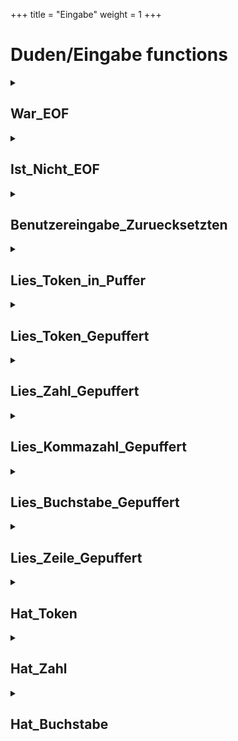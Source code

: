 +++
title = "Eingabe"
weight = 1
+++
# Duden/Eingabe functions
<details>
<summary><h2>War_EOF</h2></summary>
<ul>
<pre>
Gibt wahr zurück wenn ein EOF Zeichen gelesen wurde.
</pre>
</li>
	<li>Return type: <code>Boolean</code></li>
</ul>

<h3>Aliases</h3>
<ol>
	<li><code>&#34;die Benutzereingabe zu Ende gewesen ist&#34;</code></li>
</ol>

<h3>Implementation</h3>
<pre class="language-ddp" tabindex="0">
<code class="language-ddp">
Gib war_eof zurück.

</code>
</pre>
</details>

<details>
<summary><h2>Ist_Nicht_EOF</h2></summary>
<ul>
<pre>
Gibt wahr zurück wenn noch kein EOF Zeichen gelesen wurde.
</pre>
</li>
	<li>Return type: <code>Boolean</code></li>
</ul>

<h3>Aliases</h3>
<ol>
	<li><code>&#34;die Benutzereingabe nicht vorbei ist&#34;</code></li>
</ol>

<h3>Implementation</h3>
<pre class="language-ddp" tabindex="0">
<code class="language-ddp">
Gib nicht war_eof zurück.

</code>
</pre>
</details>

<details>
<summary><h2>Benutzereingabe_Zuruecksetzten</h2></summary>
<ul>
<pre>
Setzt die interne war_eof variable auf falsch.
</pre>
</li>
	<li>Return type: <code>nichts</code></li>
</ul>

<h3>Aliases</h3>
<ol>
	<li><code>&#34;setzte die Benutzereingabe zurück&#34;</code></li>
	<li><code>&#34;Setzte die Benutzereingabe zurück&#34;</code></li>
</ol>

<h3>Implementation</h3>
<pre class="language-ddp" tabindex="0">
<code class="language-ddp">
war_eof ist falsch.

</code>
</pre>
</details>

<details>
<summary><h2>Lies_Token_in_Puffer</h2></summary>
<ul>
<pre>
Liest eine einzelne Eingabe in Eingabe_Puffer.

Dabei werden vorrangehende Leerzeichen ignoriert
und ein einzelnes darrauffolgendes Leerzeichen in
Gepufferter_Buchstabe gespeichert
</pre>
</li>
	<li>Return type: <code>Text</code></li>
</ul>

<h3>Aliases</h3>
<ol>
	<li><code>&#34;die nächste Eingabe&#34;</code></li>
	<li><code>&#34;die naechste Eingabe&#34;</code></li>
</ol>

<h3>Implementation</h3>
<pre class="language-ddp" tabindex="0">
<code class="language-ddp">
[vorangehende Leerstellen überspringen]
Speichere das nächste Zeichen aus der Standardeingabe in Gepufferter_Buchstabe.
Solange Gepufferter_Buchstabe ein Leerzeichen ist oder Gepufferter_Buchstabe ein Kontrollzeichen ist, mache:
	Wenn die Benutzereingabe zu Ende gewesen ist, gib "" zurück.
	Speichere das nächste Zeichen aus der Standardeingabe in Gepufferter_Buchstabe.

[Text bis Leerstelle Lesen]
Der Text token ist "".
Solange nicht (Gepufferter_Buchstabe ein Leerzeichen ist oder Gepufferter_Buchstabe ein Kontrollzeichen ist), mache:
	Speichere token verkettet mit Gepufferter_Buchstabe in token.
	Speichere das nächste Zeichen aus der Standardeingabe in Gepufferter_Buchstabe.

Gib token zurück.

</code>
</pre>
</details>

<details>
<summary><h2>Lies_Token_Gepuffert</h2></summary>
<ul>
<pre>
Wenn Eingabe_Puffer eine Eingabe enthält
wird diese zurückgegeben und Eingabe_Puffer geleert.
Ansonsten wird die nächste Eingabe direkt zurückgegeben.
</pre>
</li>
	<li>Return type: <code>Text</code></li>
</ul>

<h3>Aliases</h3>
<ol>
	<li><code>&#34;der nächste Text&#34;</code></li>
	<li><code>&#34;den nächsten Text&#34;</code></li>
	<li><code>&#34;der naechste Text&#34;</code></li>
	<li><code>&#34;den naechsten Text&#34;</code></li>
</ol>

<h3>Implementation</h3>
<pre class="language-ddp" tabindex="0">
<code class="language-ddp">
Wenn die Länge von Eingabe_Puffer größer als 0 ist, dann:
	Der Text Rückgabe ist Eingabe_Puffer.
	Eingabe_Puffer ist "".
	Gib Rückgabe zurück.

Wenn die Benutzereingabe nicht vorbei ist, gib die nächste Eingabe zurück.
Gib "" zurück.

</code>
</pre>
</details>

<details>
<summary><h2>Lies_Zahl_Gepuffert</h2></summary>
<ul>
<pre>
Lies_Token_Gepuffert als Zahl.

Vorher sollte Hat_Zahl überprüft werden.
</pre>
</li>
	<li>Return type: <code>Zahl</code></li>
</ul>

<h3>Aliases</h3>
<ol>
	<li><code>&#34;die nächste Zahl&#34;</code></li>
	<li><code>&#34;die naechste Zahl&#34;</code></li>
</ol>

<h3>Implementation</h3>
<pre class="language-ddp" tabindex="0">
<code class="language-ddp">
Gib den nächsten Text als Zahl zurück.

</code>
</pre>
</details>

<details>
<summary><h2>Lies_Kommazahl_Gepuffert</h2></summary>
<ul>
<pre>
Lies_Token_Gepuffert als Kommazahl.

Vorher sollte Hat_Zahl überprüft werden.
</pre>
</li>
	<li>Return type: <code>Kommazahl</code></li>
</ul>

<h3>Aliases</h3>
<ol>
	<li><code>&#34;die nächste Kommazahl&#34;</code></li>
	<li><code>&#34;die naechste Kommazahl&#34;</code></li>
</ol>

<h3>Implementation</h3>
<pre class="language-ddp" tabindex="0">
<code class="language-ddp">
Gib den nächsten Text als Kommazahl zurück.

</code>
</pre>
</details>

<details>
<summary><h2>Lies_Buchstabe_Gepuffert</h2></summary>
<ul>
<pre>
Wenn Eingabe_Puffer eine Eingabe enthält wird
der erste Buchstabe davon zurückgegeben und Eingabe_Puffer
entsprechend angepasst.

Wenn Gepufferter_Buchstabe einen Buchstaben enthält wird dieser
zurückgeben und Gepufferter_Buchstabe auf 0 gesetzt.

Ansonsten wird das nächste Zeichen direkt gelesen.
</pre>
</li>
	<li>Return type: <code>Buchstabe</code></li>
</ul>

<h3>Aliases</h3>
<ol>
	<li><code>&#34;der nächste Buchstabe&#34;</code></li>
	<li><code>&#34;der naechste Buchstabe&#34;</code></li>
	<li><code>&#34;den nächsten Buchstaben&#34;</code></li>
	<li><code>&#34;den naechsten Buchstaben&#34;</code></li>
</ol>

<h3>Implementation</h3>
<pre class="language-ddp" tabindex="0">
<code class="language-ddp">
Wenn die Länge von Eingabe_Puffer ungleich 0 ist, dann:
	Der Buchstabe Rückgabe ist Eingabe_Puffer an der Stelle 1.
	Speichere Eingabe_Puffer von 2 bis (die Länge von Eingabe_Puffer) in Eingabe_Puffer.
	Gib Rückgabe zurück.

Wenn Gepufferter_Buchstabe als Zahl ungleich 0 ist, dann:
	Der Buchstabe Rückgabe ist Gepufferter_Buchstabe.
	Speichere 0 als Buchstabe in Gepufferter_Buchstabe.
	Gib Rückgabe zurück.

Gib das nächste Zeichen aus der Standardeingabe zurück.

</code>
</pre>
</details>

<details>
<summary><h2>Lies_Zeile_Gepuffert</h2></summary>
<ul>
<pre>
Ignoriert vorrangehende Leerzeichen und gibt
dann die ganze Zeile bis zu, aber ohne '\n' oder EOF zurück.

'\n' bzw. EOF wird dabei nicht nicht in einen Puffer gelegt
sondern verworfen.
</pre>
</li>
	<li>Return type: <code>Text</code></li>
</ul>

<h3>Aliases</h3>
<ol>
	<li><code>&#34;die nächste Zeile&#34;</code></li>
	<li><code>&#34;die naechste Zeile&#34;</code></li>
</ol>

<h3>Implementation</h3>
<pre class="language-ddp" tabindex="0">
<code class="language-ddp">
Der Text zeile ist "".
Wenn die Länge von Eingabe_Puffer ungleich 0 ist, dann:
	Füge Eingabe_Puffer an zeile an.
	Eingabe_Puffer ist "".
	Wenn Gepufferter_Buchstabe als Zahl ungleich 0 ist, Füge Gepufferter_Buchstabe an zeile an.
	Speichere das nächste Zeichen aus der Standardeingabe in Gepufferter_Buchstabe.
Sonst:
	Solange Gepufferter_Buchstabe ungleich '\n' ist und (Gepufferter_Buchstabe ein Leerzeichen ist oder Gepufferter_Buchstabe ein Kontrollzeichen ist), mache:
		Wenn die Benutzereingabe zu Ende gewesen ist, gib "" zurück.
		Speichere das nächste Zeichen aus der Standardeingabe in Gepufferter_Buchstabe.

Solange Gepufferter_Buchstabe ungleich '\n' ist und die Benutzereingabe nicht vorbei ist, mache:
	Speichere zeile verkettet mit Gepufferter_Buchstabe in zeile.
	Speichere das nächste Zeichen aus der Standardeingabe in Gepufferter_Buchstabe.

Speichere 0 als Buchstabe in Gepufferter_Buchstabe.
Gib zeile zurück.

</code>
</pre>
</details>

<details>
<summary><h2>Hat_Token</h2></summary>
<ul>
<pre>
Gibt an ob etwas mit einer der obigen Funktionen
gelesen werden kann.
</pre>
</li>
	<li>Return type: <code>Boolean</code></li>
</ul>

<h3>Aliases</h3>
<ol>
	<li><code>&#34;eine Eingabe vorhanden ist&#34;</code></li>
</ol>

<h3>Implementation</h3>
<pre class="language-ddp" tabindex="0">
<code class="language-ddp">
Wenn die Länge von Eingabe_Puffer größer als 0 ist, gib wahr zurück.
Wenn die Benutzereingabe zu Ende gewesen ist, gib falsch zurück.
Speichere den nächsten Text in Eingabe_Puffer.
Gib [wahr wenn] die Länge von Eingabe_Puffer größer als 0 ist zurück.

</code>
</pre>
</details>

<details>
<summary><h2>Hat_Zahl</h2></summary>
<ul>
<pre>
Gibt an ob die nächste Eingabe (direkt oder im Puffer)
zu einer Zahl umgewandelt werden kann.
</pre>
</li>
	<li>Return type: <code>Boolean</code></li>
</ul>

<h3>Aliases</h3>
<ol>
	<li><code>&#34;die nächste Eingabe eine Zahl ist&#34;</code></li>
	<li><code>&#34;die naechste Eingabe eine Zahl ist&#34;</code></li>
</ol>

<h3>Implementation</h3>
<pre class="language-ddp" tabindex="0">
<code class="language-ddp">
Gib eine Eingabe vorhanden ist und Eingabe_Puffer eine Zahl ist zurück.

</code>
</pre>
</details>

<details>
<summary><h2>Hat_Buchstabe</h2></summary>
<ul>
<pre>
Gibt an ob ein Buchstabe (direkt oder aus dem Puffer)
gelesen werden kann.
</pre>
</li>
	<li>Return type: <code>Boolean</code></li>
</ul>

<h3>Aliases</h3>
<ol>
	<li><code>&#34;ein Buchstabe vorhanden ist&#34;</code></li>
</ol>

<h3>Implementation</h3>
<pre class="language-ddp" tabindex="0">
<code class="language-ddp">
Gib nicht war_eof oder die Länge von Eingabe_Puffer ungleich 0 ist oder Gepufferter_Buchstabe als Zahl ungleich 0 ist zurück.

</code>
</pre>
</details>


